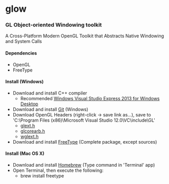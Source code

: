 # glow
### GL Object-oriented Windowing toolkit
A Cross-Platform Modern OpenGL Toolkit that Abstracts Native Windowing and System Calls

#### Dependencies

* OpenGL
* FreeType

#### Install (Windows)

* Download and install C++ compiler
    * Recommended [Windows Visual Studio Express 2013 for Windows Desktop](https://www.microsoft.com/en-us/download/details.aspx?id=44914)
* Download and install [Git](https://git-scm.com/downloads) (Windows)
* Download OpenGL Headers (right-click -> save link as...), save to 'C:\Program Files (x86)\Microsoft Visual Studio 12.0\VC\include\GL'
    * [glext.h](https://www.opengl.org/registry/api/GL/glext.h)
	* [glcorearb.h](https://www.opengl.org/registry/api/GL/glcorearb.h)
	* [wglext.h](https://www.opengl.org/registry/api/GL/wglext.h)
* Download and install [FreeType](http://gnuwin32.sourceforge.net/packages/freetype.htm) (Complete package, except sources)

#### Install (Mac OS X)

* Download and install [Homebrew](http://brew.sh/) (Type command in 'Terminal' app)
* Open Terminal, then execute the following:
    * brew install freetype
	